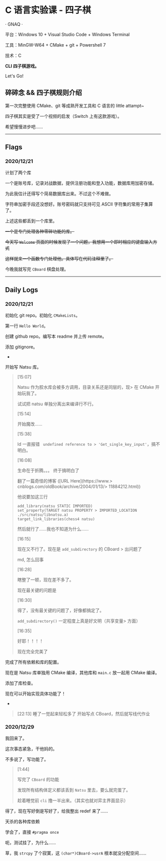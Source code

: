 # C 语言实验课 - 四子棋

· GNAQ ·

平台：Windows 10 + Visual Studio Code + Windows Terminal

工具：MinGW-W64 + CMake + git + Powershell 7

技术：C

**CLI 四子棋游戏。**

Let's Go!

## 碎碎念 && 四子棋规则介绍

第一次完整使用 CMake、git 等成熟开发工具和 C 语言的 little attampt~

四子棋其实是受了一个视频的启发（Switch 上有这款游戏）。

希望慢慢进步吧……

-----------------

## Flags

### 2020/12/21

计划了两个库

一个是账号库，记录对战数据，提供注册功能和登入功能，数据库用加密存储。

为此我估计还得写个简易数据库出来。不过这个不难做。

字符串加密手段还没想好。账号密码就只支持可见 ASCII 字符集的常用子集算了。

上述这些都丢到一个库里。

~~一个是专门处理各种零碎功能的库。~~

~~今天写 `Welcome` 页面的时候发现了一个问题，我想用一个即时相应的键盘输入方式~~

~~这样就来一个函数专门处理他。具体写在代码注释里了。~~

今晚我就写完 `CBoard` 棋盘处理。 

-----------------

## Daily Logs

### 2020/12/21

初始化 git repo。初始化 `CMakeLists`。

第一行 `Hello World`。

创建 github repo。编写本 readme 并上传 remote。

添加 gitignore。

-

开始写 Natsu 库。

> [15:07]
> 
> Natsu 作为胶水库会被多方调用，目录关系还是同层的，现> 在 CMake 开始玩我了。
> 
> 试试把 natsu 单独分离出来编译行不行。
> 
> [15:14]
> 
> 开始魔改……
> 
> [15:38] 
> 
> ld 一直报错 ` undefined reference to > 'Get_single_key_input'`，搞不明白。
> 
> [16:08]
> 
> 生命在于折腾。。。
> 终于搞明白了
> 
> 翻了一篇奇怪的博客 ([URL Here](https://www.> cnblogs.com/oldBook/archive/2004/01/13/> 11884212.html))
> 
> 他说要加这三行
> 
> ```plain
> add_library(natsu STATIC IMPORTED)
> set_property(TARGET natsu PROPERTY > IMPORTED_LOCATION ./src/natsu/libnatsu.a)
> target_link_libraries(chess4 natsu)
> ```
> 
> 然后就行了……我也不知道为什么……
> 
> [16:15]
> 
> 现在又不行了。现在是 `add_subdirectory` 的 CBoard > 出问题了
> 
> md, 怎么回事
> 
> [16:28]
> 
> 瞎整了一顿，现在差不多了。
> 
> 现在最关键的问题是
> 
> [16:30]
> 
> 得了，没有最关键的问题了，好像都搞定了。
> 
> `add_subdirectory()` 一定程度上真是好文明（共享变量> 方面）
> 
> [16:35]
> 
> 好耶！！！！
> 
> 现在完全完美了

完成了所有依赖和库的配置。

现在是 Natsu 库单独用 CMake 编译，其他库和 `main.c` 放一起用 CMake 编译。

添加了库检查。

现在可以开始实现具体功能了！

-

> [22:13]
> 睡了一觉起来轻松多了
> 开始写点 CBoard，然后就写线代作业

### 2020/12/29

我回来了。

这次事态紧急，干他妈的。

不多说了，写功能了。

> [1:44]
>
> 写完了 `CBoard` 的功能
> 
> 发现所有结构体定义都该丢到 `Natsu` 里去，要么就完蛋了。
>
> 趁着睡觉前 `cli` 撸一半出来。（其实也就对弈主界面显示）

得了，现在写好倒是写好了，给我整出 redef 来了……

天杀的各种库依赖

学会了，直接 `#pragma once`

呃，测试挂了，为什么……

草，我 `strcpy` 了个寂寞，这 `(char*)CBoard->usrA` 根本就没分配空间……